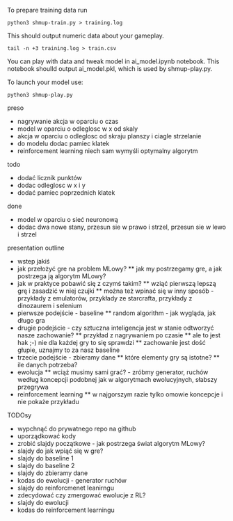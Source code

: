 
To prepare training data run

```
python3 shmup-train.py > training.log
```

This should output numeric data about your gameplay. 

```
tail -n +3 training.log > train.csv
```

You can play with data and tweak model in ai_model.ipynb notebook. This notebook shoulld output ai_model.pkl, which is used by shmup-play.py.

To launch your model use:

```
python3 shmup-play.py
```

preso
* nagrywanie akcja w oparciu o czas
* model w oparciu o odleglosc w x od skaly
* akcja w oparciu o odleglosc od skraju planszy i ciagle strzelanie
* do modelu dodac pamiec klatek
* reinforcement learning niech sam wymyśli optymalny algorytm

todo
* dodać licznik punktów
* dodac odleglosc w x i y
* dodać pamiec poprzednich klatek

done
* model w oparciu o sieć neuronową
* dodac dwa nowe stany, przesun sie w prawo i strzel, przesun sie w lewo i strzel


presentation outline
* wstep jakiś
* jak przełożyć gre na problem MLowy?
** jak my postrzegamy gre, a jak postrzega ją algorytm MLowy?
* jak w praktyce pobawić się z czymś takim?
** wziąć pierwszą lepszą grę i zasadzić w niej czujki
** można też wpinać się w inny sposób - przykłady z emulatorów, przykłady ze starcrafta, przykłady z dinozaurem i selenium
* pierwsze podejście - baseline
** random algorithm - jak wygląda, jak długo gra
* drugie podejście - czy sztuczna inteligencja jest w stanie odtworzyć nasze zachowanie?
** przykład z nagrywaniem po czasie
** ale to jest hak ;-) nie dla każdej gry to się sprawdzi
** zachowanie jest dość głupie, uznajmy to za nasz baseline
* trzecie podejście - zbieramy dane
** które elementy gry są istotne?
** ile danych potrzeba?
* ewolucja
** wciąż musimy sami grać? - zróbmy generator, ruchów według koncepcji podobnej jak w algorytmach ewolucyjnych, słabszy przegrywa
* reinforcement learning
** w najgorszym razie tylko omowie koncepcje i nie pokaże przykładu


TODOsy
* wypchnąć do prywatnego repo na github
* uporządkować kody
* zrobić slajdy początkowe - jak postrzega świat algorytm MLowy?
* slajdy do jak wpiąć się w gre?
* slajdy do baseline 1
* slajdy do baseline 2
* slajdy do zbieramy dane
* kodas do ewolucji - generator ruchów
* slajdy do reinforcmenet leanirngu
* zdecydować czy zmergować ewolucje z RL?
* slajdy do ewolucji
* kodas do reinforcement learningu